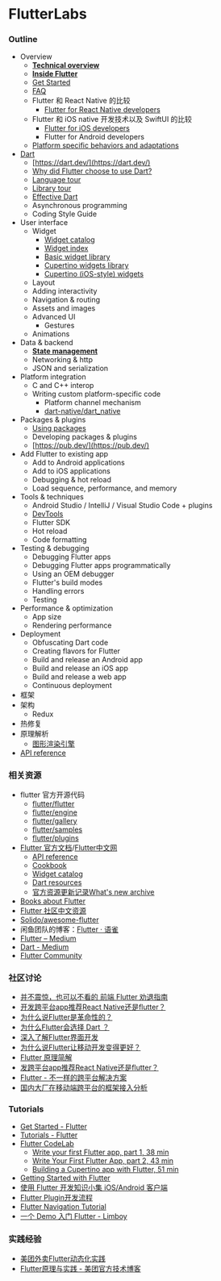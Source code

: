 # FlutterLabs

### Outline

- Overview
  - **[Technical overview](https://flutter.dev/docs/resources/technical-overview)**
  - **[Inside Flutter](https://flutter.dev/docs/resources/inside-flutter)**
  - [Get Started](https://flutter.dev/docs/get-started/install)
  - [FAQ](https://flutter.dev/docs/resources/faq)
  - Flutter 和 React Native 的比较
    - [Flutter for React Native developers](https://flutter.dev/docs/get-started/flutter-for/react-native-devs)
  - Flutter 和 iOS native 开发技术以及 SwiftUI 的比较
    - [Flutter for iOS developers](https://flutter.dev/docs/get-started/flutter-for/ios-devs)
    - Flutter for Android developers
  - [Platform specific behaviors and adaptations](https://flutter.dev/docs/resources/platform-adaptations)
- [Dart](https://github.com/ShannonChenCHN/FlutterLabs/issues/2)
  - [https://dart.dev/](https://dart.dev/)
  - [Why did Flutter choose to use Dart?](https://flutter.dev/docs/resources/faq#why-did-flutter-choose-to-use-dart)
  - [Language tour](https://dart.dev/guides/language/language-tour)
  - [Library tour](https://dart.dev/guides/libraries/library-tour)
  - [Effective Dart](https://dart.dev/guides/language/effective-dart)
  - Asynchronous programming
  - Coding Style Guide
- User interface
  - Widget
    - [Widget catalog](https://flutter.dev/docs/development/ui/widgets)
    - [Widget index](https://flutter.dev/docs/reference/widgets)
    - [Basic widget library](https://api.flutter.dev/flutter/widgets/widgets-library.html)
    - [Cupertino widgets library](https://api.flutter.dev/flutter/cupertino/cupertino-library.html)
    - [Cupertino (iOS-style) widgets](https://flutter.dev/docs/development/ui/widgets/cupertino)
  - Layout
  - Adding interactivity
  - Navigation & routing
  - Assets and images
  - Advanced UI
    - Gestures
  - Animations
- Data & backend
  - [**State management**](https://flutter.dev/docs/development/data-and-backend/state-mgmt/intro)
  - Networking & http
  - JSON and serialization
- Platform integration
  - C and C++ interop
  - Writing custom platform-specific code
    - Platform channel mechanism 
    - [dart-native/dart_native](https://github.com/dart-native/dart_native)
- Packages & plugins
  - [Using packages](https://flutter.dev/docs/development/packages-and-plugins/using-packages)
  - Developing packages & plugins
  - [https://pub.dev/](https://pub.dev/)
- Add Flutter to existing app
  - Add to Android applications
  - Add to iOS applications
  - Debugging & hot reload
  - Load sequence, performance, and memory
- Tools & techniques
  - Android Studio / IntelliJ / Visual Studio Code  +  plugins
  - [DevTools](https://flutter.dev/docs/development/tools/devtools/overview)
  - Flutter SDK
  - Hot reload
  - Code formatting
- Testing & debugging
  - Debugging Flutter apps
  - Debugging Flutter apps programmatically
  - Using an OEM debugger
  - Flutter's build modes
  - Handling errors
  - Testing
- Performance & optimization
  - App size
  - Rendering performance
- Deployment
  - Obfuscating Dart code
  - Creating flavors for Flutter
  - Build and release an Android app
  - Build and release an iOS app
  - Build and release a web app
  - Continuous deployment
- 框架
- 架构
  - Redux
- 热修复
- 原理解析
  - [图形渲染引擎](https://github.com/ShannonChenCHN/FlutterLabs/issues/1)
- [API reference](https://api.flutter.dev/)

### 相关资源
- flutter 官方开源代码
  - [flutter/flutter](https://github.com/flutter/flutter)
  - [flutter/engine](https://github.com/flutter/engine)
  - [flutter/gallery](https://github.com/flutter/gallery)
  - [flutter/samples](https://github.com/flutter/samples)
  - [flutter/plugins](https://github.com/flutter/plugins)
- [Flutter 官方文档](https://flutter.dev/docs)/[Flutter中文网](https://flutterchina.club/)
  - [API reference](https://api.flutter.dev/)
  - [Cookbook](https://flutter.dev/docs/cookbook)
  - [Widget catalog](https://flutter.dev/docs/development/ui/widgets)
  - [Dart resources](https://flutter.dev/docs/resources/bootstrap-into-dart)
  - [官方资源更新记录What's new archive](https://flutter.dev/docs/whats-new-archive)
- [Books about Flutter](https://flutter.dev/docs/resources/books)
- [Flutter 社区中文资源](https://flutter-io.cn/)
- [Solido/awesome-flutter](https://github.com/Solido/awesome-flutter)
- 闲鱼团队的博客：[Flutter · 语雀](https://www.yuque.com/xytech/flutter)
- [Flutter – Medium](https://medium.com/flutter)
- [Dart - Medium](https://medium.com/dartlang)
- [Flutter Community](https://flutter.dev/community)

### 社区讨论
- [并不震惊，也可以不看的 前端 Flutter 劝退指南](https://juejin.im/post/5d728d376fb9a06b051811f4)
- [开发跨平台app推荐React Native还是flutter？](https://www.yuque.com/xytech/flutter/blquhk)
- [为什么说Flutter是革命性的？](http://www.infoq.com/cn/articles/why-is-flutter-revolutionary)
- [为什么Flutter会选择 Dart ？](http://www.infoq.com/cn/articles/why-flutter-uses-dart)
- [深入了解Flutter界面开发](https://mp.weixin.qq.com/s/z2r2OmnY7r7dQrkO8ndkFQ)
- [为什么说Flutter让移动开发变得更好？](https://juejin.im/post/5add65c46fb9a07aa541e97e)
- [Flutter 原理简解](https://mp.weixin.qq.com/s/CQQXD0TrlbaNWjoClIcDtw)
- [发跨平台app推荐React Native还是flutter？](https://www.yuque.com/xytech/flutter/blquhk)
- [Flutter - 不一样的跨平台解决方案](https://juejin.im/post/5afd77466fb9a07aab2a12da)
- [国内大厂在移动端跨平台的框架接入分析](https://juejin.im/post/5ed45cf2e51d457858775d01)

### Tutorials
- [Get Started - Flutter](https://flutter.dev/docs/get-started/install)
- [Tutorials - Flutter](https://flutter.dev/docs/reference/tutorials)
- [Flutter CodeLab](https://codelabs.developers.google.com/?cat=Flutter)
  - [Write your first Flutter app, part 1, 38 min](https://codelabs.developers.google.com/codelabs/first-flutter-app-pt1/index.html?index=..%2F..index#1)
  - [Write Your First Flutter App, part 2, 43 min](https://codelabs.developers.google.com/codelabs/first-flutter-app-pt2/index.html?index=..%2F..index#0)
  - [Building a Cupertino app with Flutter, 51 min](https://codelabs.developers.google.com/codelabs/flutter-cupertino/index.html?index=..%2F..index#0)
- [Getting Started with Flutter](https://www.raywenderlich.com/188257/getting-started-with-flutter)
- [使用 Flutter 开发知识小集 iOS/Android 客户端](https://juejin.im/post/5afb77126fb9a07aa83ee586)
- [Flutter Plugin开发流程](https://juejin.im/post/5af6e858f265da0b736dbac0)
- [Flutter Navigation Tutorial](https://www.raywenderlich.com/189118/flutter-navigation)
- [一个 Demo 入门 Flutter - Limboy](https://limboy.me/tech/2018/12/07/flutter-demo.html)

### 实践经验
- [美团外卖Flutter动态化实践](https://juejin.im/post/5ef58245f265da23073985d8)
- [Flutter原理与实践 - 美团官方技术博客](https://juejin.im/post/5b6d59476fb9a04fe91aa778)
